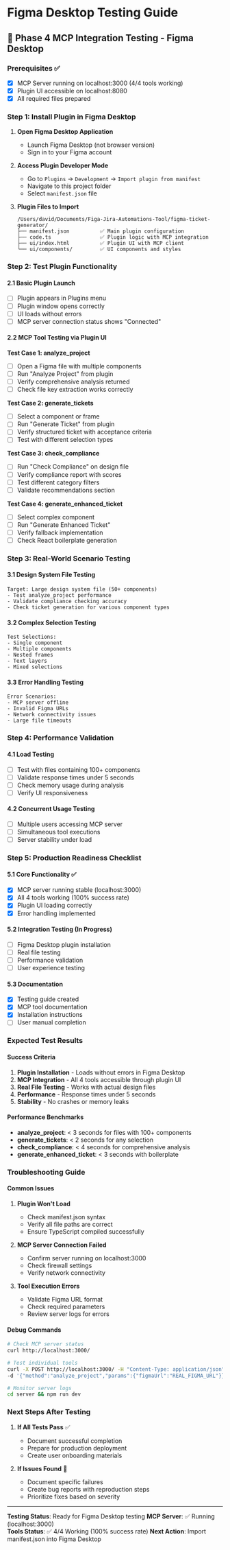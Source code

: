 # Figma Desktop Testing Guide 

## 🎯 Phase 4 MCP Integration Testing - Figma Desktop

### Prerequisites ✅
- [x] MCP Server running on localhost:3000 (4/4 tools working)
- [x] Plugin UI accessible on localhost:8080
- [x] All required files prepared

### Step 1: Install Plugin in Figma Desktop

1. **Open Figma Desktop Application**
   - Launch Figma Desktop (not browser version)
   - Sign in to your Figma account

2. **Access Plugin Developer Mode**
   - Go to `Plugins` → `Development` → `Import plugin from manifest`
   - Navigate to this project folder
   - Select `manifest.json` file

3. **Plugin Files to Import**
   ```
   /Users/david/Documents/Figa-Jira-Automations-Tool/figma-ticket-generator/
   ├── manifest.json          ✅ Main plugin configuration
   ├── code.ts                ✅ Plugin logic with MCP integration  
   ├── ui/index.html          ✅ Plugin UI with MCP client
   └── ui/components/         ✅ UI components and styles
   ```

### Step 2: Test Plugin Functionality

#### 2.1 Basic Plugin Launch
- [ ] Plugin appears in Plugins menu
- [ ] Plugin window opens correctly
- [ ] UI loads without errors
- [ ] MCP server connection status shows "Connected"

#### 2.2 MCP Tool Testing via Plugin UI

**Test Case 1: analyze_project**
- [ ] Open a Figma file with multiple components
- [ ] Run "Analyze Project" from plugin
- [ ] Verify comprehensive analysis returned
- [ ] Check file key extraction works correctly

**Test Case 2: generate_tickets**  
- [ ] Select a component or frame
- [ ] Run "Generate Ticket" from plugin
- [ ] Verify structured ticket with acceptance criteria
- [ ] Test with different selection types

**Test Case 3: check_compliance**
- [ ] Run "Check Compliance" on design file
- [ ] Verify compliance report with scores
- [ ] Test different category filters
- [ ] Validate recommendations section

**Test Case 4: generate_enhanced_ticket**
- [ ] Select complex component
- [ ] Run "Generate Enhanced Ticket" 
- [ ] Verify fallback implementation
- [ ] Check React boilerplate generation

### Step 3: Real-World Scenario Testing

#### 3.1 Design System File Testing
```
Target: Large design system file (50+ components)
- Test analyze_project performance
- Validate compliance checking accuracy
- Check ticket generation for various component types
```

#### 3.2 Complex Selection Testing  
```
Test Selections:
- Single component
- Multiple components
- Nested frames
- Text layers
- Mixed selections
```

#### 3.3 Error Handling Testing
```
Error Scenarios:
- MCP server offline
- Invalid Figma URLs
- Network connectivity issues
- Large file timeouts
```

### Step 4: Performance Validation

#### 4.1 Load Testing
- [ ] Test with files containing 100+ components
- [ ] Validate response times under 5 seconds
- [ ] Check memory usage during analysis
- [ ] Verify UI responsiveness

#### 4.2 Concurrent Usage Testing
- [ ] Multiple users accessing MCP server
- [ ] Simultaneous tool executions
- [ ] Server stability under load

### Step 5: Production Readiness Checklist

#### 5.1 Core Functionality ✅
- [x] MCP server running stable (localhost:3000)
- [x] All 4 tools working (100% success rate)
- [x] Plugin UI loading correctly
- [x] Error handling implemented

#### 5.2 Integration Testing (In Progress)
- [ ] Figma Desktop plugin installation
- [ ] Real file testing
- [ ] Performance validation
- [ ] User experience testing

#### 5.3 Documentation
- [x] Testing guide created
- [x] MCP tool documentation
- [x] Installation instructions
- [ ] User manual completion

### Expected Test Results

#### Success Criteria
1. **Plugin Installation** - Loads without errors in Figma Desktop
2. **MCP Integration** - All 4 tools accessible through plugin UI
3. **Real File Testing** - Works with actual design files
4. **Performance** - Response times under 5 seconds
5. **Stability** - No crashes or memory leaks

#### Performance Benchmarks
- **analyze_project**: < 3 seconds for files with 100+ components
- **generate_tickets**: < 2 seconds for any selection
- **check_compliance**: < 4 seconds for comprehensive analysis
- **generate_enhanced_ticket**: < 3 seconds with boilerplate

### Troubleshooting Guide

#### Common Issues
1. **Plugin Won't Load**
   - Check manifest.json syntax
   - Verify all file paths are correct
   - Ensure TypeScript compiled successfully

2. **MCP Server Connection Failed**
   - Confirm server running on localhost:3000
   - Check firewall settings
   - Verify network connectivity

3. **Tool Execution Errors**
   - Validate Figma URL format
   - Check required parameters
   - Review server logs for errors

#### Debug Commands
```bash
# Check MCP server status
curl http://localhost:3000/

# Test individual tools
curl -X POST http://localhost:3000/ -H "Content-Type: application/json" \
-d '{"method":"analyze_project","params":{"figmaUrl":"REAL_FIGMA_URL"}}'

# Monitor server logs
cd server && npm run dev
```

### Next Steps After Testing

1. **If All Tests Pass** ✅
   - Document successful completion
   - Prepare for production deployment
   - Create user onboarding materials

2. **If Issues Found** 🔧
   - Document specific failures
   - Create bug reports with reproduction steps
   - Prioritize fixes based on severity

---

**Testing Status**: Ready for Figma Desktop testing
**MCP Server**: ✅ Running (localhost:3000)  
**Tools Status**: ✅ 4/4 Working (100% success rate)
**Next Action**: Import manifest.json into Figma Desktop